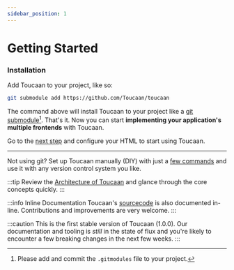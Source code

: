 ```yaml
---
sidebar_position: 1
---
```


# Getting Started

### Installation

Add Toucaan to your project, like so:

```bash title="at/your/project/root/"
git submodule add https://github.com/Toucaan/toucaan
```

The command above will install Toucaan to your project like a [git submodule](https://git-scm.com/book/en/v2/Git-Tools-Submodules)[^1]. That's it. Now you can start **implementing your application's multiple frontends** with Toucaan.

Go to the [next step](./configuration) and configure your HTML to start using Toucaan.

---

Not using git? Set up Toucaan manually (DIY) with just a [few commands](./core-concepts/diy.md) and use it with any version control system you like.

:::tip 
Review the [Architecture of Toucaan](core-concepts/architecture) and glance through the core concepts quickly. 
:::

:::info Inline Documentation 
Toucaan's [sourcecode](https://github.com/Toucaan/toucaan) is also documented in-line. Contributions and improvements are very welcome. 
:::

:::caution 
This is the first stable version of Toucaan (1.0.0). Our documentation and tooling is _still_ in the state of flux and you're likely to encounter a few breaking changes in the next few weeks. 
:::

[^1]: Please add and commit the `.gitmodules` file to your project.
